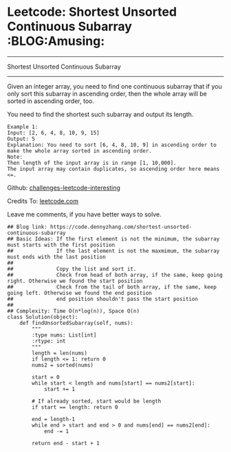 # Leetcode: Shortest Unsorted Continuous Subarray     :BLOG:Amusing:


---

Shortest Unsorted Continuous Subarray  

---

Given an integer array, you need to find one continuous subarray that if you only sort this subarray in ascending order, then the whole array will be sorted in ascending order, too.  

You need to find the shortest such subarray and output its length.  

    Example 1:
    Input: [2, 6, 4, 8, 10, 9, 15]
    Output: 5
    Explanation: You need to sort [6, 4, 8, 10, 9] in ascending order to make the whole array sorted in ascending order.
    Note:
    Then length of the input array is in range [1, 10,000].
    The input array may contain duplicates, so ascending order here means <=.

Github: [challenges-leetcode-interesting](https://github.com/DennyZhang/challenges-leetcode-interesting/tree/master/shortest-unsorted-continuous-subarray)  

Credits To: [leetcode.com](https://leetcode.com/problems/shortest-unsorted-continuous-subarray/description/)  

Leave me comments, if you have better ways to solve.  

    ## Blog link: https://code.dennyzhang.com/shortest-unsorted-continuous-subarray
    ## Basic Ideas: If the first element is not the minimum, the subarray must starts with the first position
    ##              If the last element is not the maxmimum, the subarray must ends with the last position
    ##
    ##              Copy the list and sort it.
    ##              Check from head of both array, if the same, keep going right. Otherwise we found the start position
    ##              Check from the tail of both array, if the same, keep going left. Otherwise we found the end position
    ##              end position shouldn't pass the start position
    ##
    ## Complexity: Time O(n*log(n)), Space O(n)
    class Solution(object):
        def findUnsortedSubarray(self, nums):
            """
            :type nums: List[int]
            :rtype: int
            """
            length = len(nums)
            if length <= 1: return 0
            nums2 = sorted(nums)
    
            start = 0
            while start < length and nums[start] == nums2[start]:
                start += 1
    
            # If already sorted, start would be length
            if start == length: return 0
    
            end = length-1
            while end > start and end > 0 and nums[end] == nums2[end]:
                end -= 1
    
            return end - start + 1